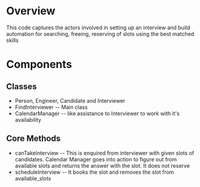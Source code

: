 # Overview
This code captures the actors involved in setting up an interview and build automation 
for searching, freeing, reserving of slots using the best matched skills

# Components
## Classes
* Person, Engineer, Candidate and Interviewer
* FindInterviewer -- Main class
* CalendarManager -- like assistance to Interviewer to work with it's availability

## Core Methods
* canTakeInterview -- This is enquired from interviewer with given slots of candidates. Calendar Manager 
goes into action to figure out from available slots and returns the answer with the slot. It does not reserve
* scheduleInterview -- It books the slot and removes the slot from available_slots

